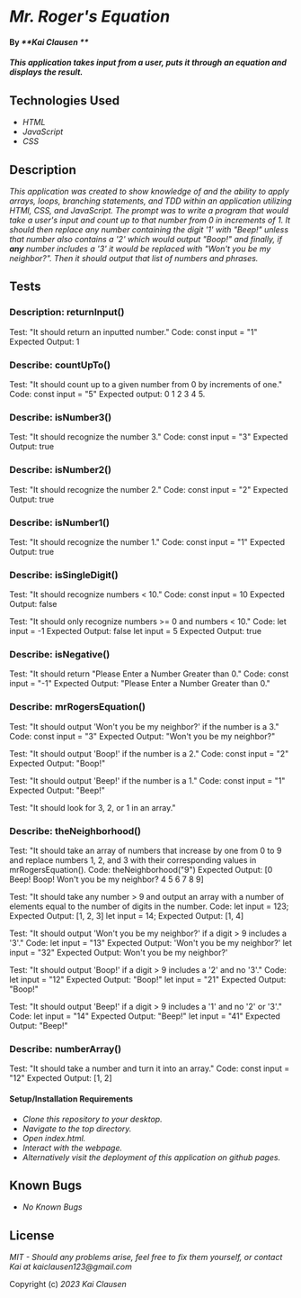 # _Mr. Roger's Equation_

#### By _**Kai Clausen **_

#### _This application takes input from a user, puts it through an equation and displays the result._

## Technologies Used

* _HTML_
* _JavaScript_
* _CSS_

## Description

_This application was created to show knowledge of and the ability to apply arrays, loops, branching statements, and TDD within an application utilizing HTMl, CSS, and JavaScript. The prompt was to write a program that would take a user's input and count up to that number from 0 in increments of 1. It should then replace any number containing the digit '1' with "Beep!" unless that number also contains a '2' which would output "Boop!" and finally, if **any** number includes a '3' it would be replaced with "Won't you be my neighbor?". Then it should output that list of numbers and phrases._

## Tests


### Description: returnInput()

Test: "It should return an inputted number."
Code:
const input = "1"
Expected Output: 1

### Describe: countUpTo()

Test: "It should count up to a given number from 0 by increments of one."
Code:
const input = "5"
Expected output: 0 1 2 3 4 5.

### Describe: isNumber3()

Test: "It should recognize the number 3."
Code:
const input = "3"
Expected Output: true


### Describe: isNumber2()

Test: "It should recognize the number 2."
Code: 
const input = "2"
Expected Output: true

### Describe: isNumber1()

Test: "It should recognize the number 1."
Code: 
const input = "1"
Expected Output: true

### Describe: isSingleDigit()

Test: "It should recognize numbers < 10."
Code: 
const input = 10
Expected Output: false

Test: "It should only recognize numbers >= 0 and numbers < 10."
Code: 
let input = -1
Expected Output: false
let input = 5
Expected Output: true

### Describe: isNegative()
Test: "It should return "Please Enter a Number Greater than 0."
Code: 
const input = "-1"
Expected Output: "Please Enter a Number Greater than 0."
### Describe: mrRogersEquation()

Test: "It should output 'Won't you be my neighbor?' if the number is a 3."
Code:
const input = "3"
Expected Output: "Won't you be my neighbor?"

Test: "It should output 'Boop!' if the number is a 2."
Code: 
const input = "2"
Expected Output: "Boop!"

Test: "It should output 'Beep!' if the number is a 1."
Code:
const input = "1"
Expected Output: "Beep!"

Test: "It should look for 3, 2, or 1 in an array."

### Describe: theNeighborhood()

Test: "It should take an array of numbers that increase by one from 0 to 9 and replace numbers 1, 2, and 3 with their corresponding values in mrRogersEquation().
Code: theNeighborhood("9")
Expected Output: [0 Beep! Boop! Won't you be my neighbor? 4 5 6 7 8 9]

Test: "It should take any number > 9 and output an array with a number of elements equal to the number of digits in the number. 
Code:
let input = 123;
Expected Output: [1, 2, 3]
let input = 14;
Expected Output: [1, 4]

Test: "It should output 'Won't you be my neighbor?' if a digit > 9 includes a '3'."
Code:
let input = "13"
Expected Output: 'Won't you be my neighbor?'
let input = "32"
Expected Output: Won't you be my neighbor?'

Test: "It should output 'Boop!' if a digit > 9 includes a '2' and no '3'."
Code:
let input = "12"
Expected Output: "Boop!"
let input = "21"
Expected Output: "Boop!"

Test: "It should output 'Beep!' if a digit > 9 includes a '1' and no '2' or '3'."
Code: 
let input = "14"
Expected Output: "Beep!"
let input = "41"
Expected Output: "Beep!"

### Describe: numberArray()

Test: "It should take a number and turn it into an array."
Code:
const input = "12"
Expected Output: [1, 2]

#### Setup/Installation Requirements

* _Clone this repository to your desktop._
* _Navigate to the top directory._
* _Open index.html._
* _Interact with the webpage._
* _Alternatively visit the deployment of this application on github pages._


## Known Bugs

* _No Known Bugs_

## License

_MIT - Should any problems arise, feel free to fix them yourself, or contact Kai at kaiclausen123@gmail.com_

Copyright (c) _2023_ _Kai Clausen_